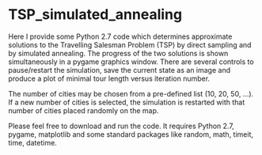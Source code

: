 # TSP_simulated_annealing

Here I provide some Python 2.7 code which determines approximate solutions to the Travelling Salesman Problem (TSP) by direct sampling and by simulated annealing. The progress of the two solutions is shown simultaneously in a pygame graphics window. There are several controls to pause/restart the simulation, save the current state as an image and produce a plot of minimal tour length versus iteration number.

The number of cities may be chosen from a pre-defined list (10, 20, 50, ...). If a new number of cities is selected, the simulation is restarted with that number of cities placed randomly on the map. 

Please feel free to download and run the code. It requires Python 2.7, pygame, matplotlib and some standard packages like random, math, timeit, time, datetime.
